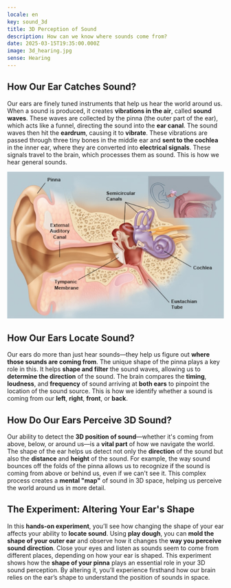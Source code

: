 ```yaml
---
locale: en
key: sound_3d
title: 3D Perception of Sound
description: How can we know where sounds come from?
date: 2025-03-15T19:35:00.000Z
image: 3d_hearing.jpg
sense: Hearing
---
```

## How Our Ear Catches Sound?

Our ears are finely tuned instruments that help us hear the world around us. When a sound is produced, it creates **vibrations in the air**, called **sound waves**. These waves are collected by the pinna (the outer part of the ear), which acts like a funnel, directing the sound into the **ear canal**. The sound waves then hit the **eardrum**, causing it to **vibrate**. These vibrations are passed through three tiny bones in the middle ear and **sent to the cochlea** in the inner ear, where they are converted into **electrical signals**. These signals travel to the brain, which processes them as sound. This is how we hear general sounds.

![Diagram of a human ear](ear_en.png)

## How Our Ears Locate Sound?

Our ears do more than just hear sounds—they help us figure out **where those sounds are coming from**. The unique shape of the pinna plays a key role in this. It helps **shape and filter** the sound waves, allowing us to **determine the direction** of the sound. The brain compares the **timing**, **loudness**, and **frequency** of sound arriving at **both ears** to pinpoint the location of the sound source. This is how we identify whether a sound is coming from our **left**, **right**, **front**, or **back**.

## How Do Our Ears Perceive 3D Sound?

Our ability to detect the **3D position of sound**—whether it's coming from above, below, or around us—is a **vital part** of how we navigate the world. The shape of the ear helps us detect not only the **direction** of the sound but also the **distance** and **height** of the sound. For example, the way sound bounces off the folds of the pinna allows us to recognize if the sound is coming from above or behind us, even if we can't see it. This complex process creates a **mental "map"** of sound in 3D space, helping us perceive the world around us in more detail.

## The Experiment: Altering Your Ear's Shape

In this **hands-on experiment**, you’ll see how changing the shape of your ear affects your ability to **locate sound**. Using **play dough**, you can **mold the shape of your outer ear** and observe how it changes the **way you perceive sound direction**. Close your eyes and listen as sounds seem to come from different places, depending on how your ear is shaped. This experiment shows how the **shape of your pinna** plays an essential role in your 3D sound perception. By altering it, you’ll experience firsthand how our brain relies on the ear’s shape to understand the position of sounds in space.
